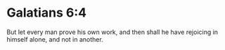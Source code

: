 # Galatians 6:4

But let every man prove his own work, and then shall he have rejoicing in himself alone, and not in another.